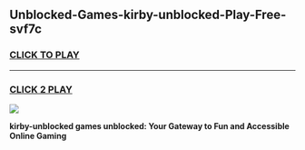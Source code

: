 
## Unblocked-Games-kirby-unblocked-Play-Free-svf7c
<h3>
<a href="https://premium76.site?title=kirby-unblocked&ref=24M">CLICK TO PLAY</a></h3>
<hr>

<h3>
<a href="https://premium76.site?title=kirby-unblocked&ref=24M">CLICK 2 PLAY</a>
  
</h3>

<a href="https://premium76.site?title=kirby-unblocked&ref=24M"><img src="https://clearcache.store/games.png"></a>


**kirby-unblocked games unblocked: Your Gateway to Fun and Accessible Online Gaming**
